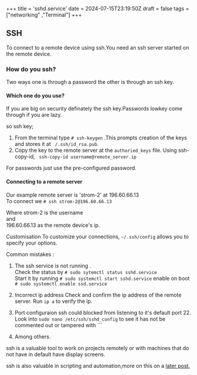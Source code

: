 +++
title = 'sshd.service'
date = 2024-07-15T23:19:50Z
draft = false
tags = ["networking" ,"Terminal"]
+++
## SSH
To connect to a remote device using ssh.You need an ssh server started on the remote device.  

###  How do you ssh?

Two ways one is through a password the other is through an ssh key.

####  Which one do you use?
If you are big on security definately the ssh key.Passwords lowkey come through if you are lazy.

so ssh key;
1. From the terminal type ``` # ssh-keygen ``` .This prompts creation of the keys and stores it at ``` 
/.ssh/id_rsa.pub ```.
2. Copy the key to the remote server at the ``` authoried_keys ``` file. Using ssh-copy-id, ``` ssh-copy-id username@remote_server.ip```

For passwords just use the pre-configured password.

#### Connecting to a remote server
Our example remote server is  'strom-2' at 196.60.66.13  
To connect we ```# ssh strom-2@196.60.66.13 ```

Where strom-2 is the username  
and   
196.60.66.13 as the remote device's ip.

Customisation
To customize your connections, ```~/.ssh/config``` allows you to specify your options.

Common mistakes : 

1. The ssh service is not running .  
Check the status by ``` # sudo sytemctl status sshd.service ```  
Start it by running ``` # sudo systemctl start sshd.service ```
enable on boot ``` # sudo systemctl enable ssd.service ```  

2. Incorrect ip address
Check and confirm the ip address of the remote server.
Run ``` ip a ``` to verify the ip.  

3. Port configuraion
ssh could blocked from listening to it's default port 22. 
Look into ``` sudo nano /etc/ssh/sshd_config
``` to see it has not be commented out or tampered with ```

4. Among others.

ssh is a valuable tool to work on projects remotely or with machines that do not have in default have display screens.

ssh is also valuable in scripting and automation,more on this on a [ later post.](https://onewaykaranja.github.io/)

